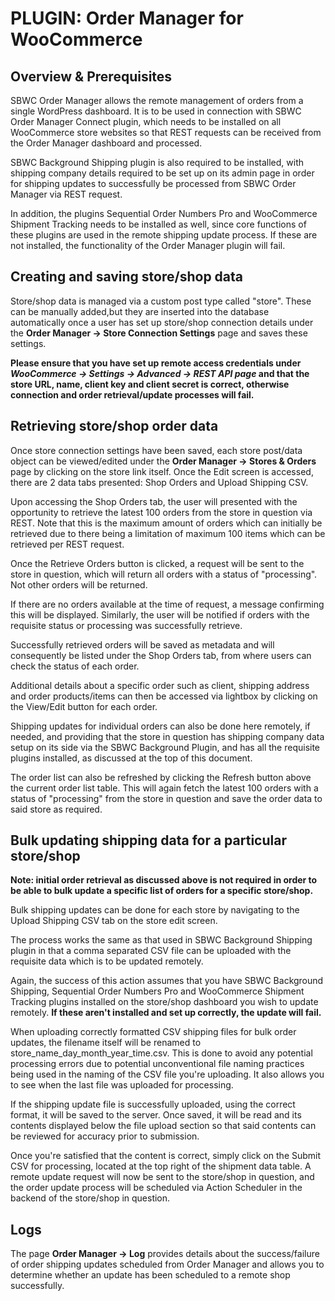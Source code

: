 # PLUGIN: Order Manager for WooCommerce

## Overview & Prerequisites

SBWC Order Manager allows the remote management of orders from a single WordPress dashboard. It is to be used in connection with SBWC Order Manager Connect plugin, which needs to be installed on all WooCommerce store websites so that REST requests can be received from the Order Manager dashboard and processed. 

SBWC Background Shipping plugin is also required to be installed, with shipping company details required to be set up on its admin page in order for shipping updates to successfully be processed from SBWC Order Manager via REST request.

In addition, the plugins Sequential Order Numbers Pro and WooCommerce Shipment Tracking needs to be installed as well, since core functions of these plugins are used in the remote shipping update process. If these are not installed, the functionality of the Order Manager plugin will fail.

## Creating and saving store/shop data

Store/shop data is managed via a custom post type called "store". These can be manually added,but they are inserted into the database automatically once a user has set up store/shop connection details under the **Order Manager -> Store Connection Settings** page and saves these settings.

**Please ensure that you have set up remote access credentials under _WooCommerce -> Settings -> Advanced -> REST API page_ and that the store URL, name, client key and client secret is correct, otherwise connection and order retrieval/update processes will fail.**

## Retrieving store/shop order data

Once store connection settings have been saved, each store post/data object can be viewed/edited under the **Order Manager -> Stores & Orders** page by clicking on the store link itself. Once the Edit screen is accessed, there are 2 data tabs presented: Shop Orders and Upload Shipping CSV.

Upon accessing the Shop Orders tab, the user will presented with the opportunity to retrieve the latest 100 orders from the store in question via REST. Note that this is the maximum amount of orders which can initially be retrieved due to there being a limitation of maximum 100 items which can be retrieved per REST request.

Once the Retrieve Orders button is clicked, a request will be sent to the store in question, which will return all orders with a status of "processing". Not other orders will be returned.

If there are no orders available at the time of request, a message confirming this will be displayed. Similarly, the user will be notified if orders with the requisite status or processing was successfully retrieve.

Successfully retrieved orders will be saved as metadata and will consequently be listed under the Shop Orders tab, from where users can check the status of each order. 

Additional details about a specific order such as client, shipping address and order products/items can then be accessed via lightbox by clicking on the View/Edit button for each order. 

Shipping updates for individual orders can also be done here remotely, if needed, and providing that the store in question has shipping company data setup on its side via the SBWC Background Plugin, and has all the requisite plugins installed, as discussed at the top of this document.

The order list can also be refreshed by clicking the Refresh button above the current order list table. This will again fetch the latest 100 orders with a status of "processing" from the store in question and save the order data to said store as required.

## Bulk updating shipping data for a particular store/shop

**Note: initial order retrieval as discussed above is not required in order to be able to bulk update a specific list of orders for a specific store/shop.**

Bulk shipping updates can be done for each store by navigating to the Upload Shipping CSV tab on the store edit screen.

The process works the same as that used in SBWC Background Shipping plugin in that a comma separated CSV file can be uploaded with the requisite data which is to be updated remotely.

Again, the success of this action assumes that you have SBWC Background Shipping, Sequential Order Numbers Pro and WooCommerce Shipment Tracking plugins installed on the store/shop dashboard you wish to update remotely. **If these aren't installed and set up correctly, the update will fail.**

When uploading correctly formatted CSV shipping files for bulk order updates, the filename itself will be renamed to store_name_day_month_year_time.csv. This is done to avoid any potential processing errors due to potential unconventional file naming practices being used in the naming of the CSV file you're uploading. It also allows you to see when the last file was uploaded for processing.

If the shipping update file is successfully uploaded, using the correct format, it will be saved to the server. Once saved, it will be read and its contents displayed below the file upload section so that said contents can be reviewed for accuracy prior to submission.

Once you're satisfied that the content is correct, simply click on the Submit CSV for processing, located at the top right of the shipment data table. A remote update request will now be sent to the store/shop in question, and the order update process will be scheduled via Action Scheduler in the backend of the store/shop in question.

## Logs

The page **Order Manager -> Log** provides details about the success/failure of order shipping updates scheduled from Order Manager and allows you to determine whether an update has been scheduled to a remote shop successfully.

